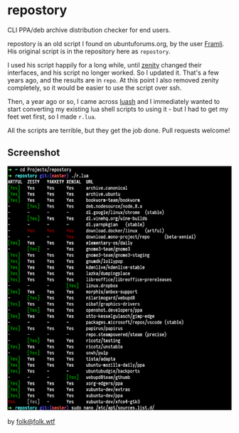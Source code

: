 # repostory
CLI PPA/deb archive distribution checker for end users.

repostory is an old script I found on ubuntuforums.org, by the user [Framli](https://ubuntuforums.org/member.php?u=750404). His original script is in the repository here as `repostory`.

I used his script happily for a long while, until [zenity](https://linux.die.net/man/1/zenity) changed their interfaces, and his script no longer worked. So I updated it. That's a few years ago, and the results are in `repo`.
At this point I also removed zenity completely, so it would be easier to use the script over ssh.

Then, a year ago or so, I came across [luash](https://github.com/zserge/luash) and I immediately wanted to start converting my existing lua shell scripts to using it - but I had to get my feet wet first, so I made `r.lua`.

All the scripts are terrible, but they get the job done. Pull requests welcome!

## Screenshot

![r.lua output with lots of repositories](screenshot-rlua.png)

by folk@folk.wtf
